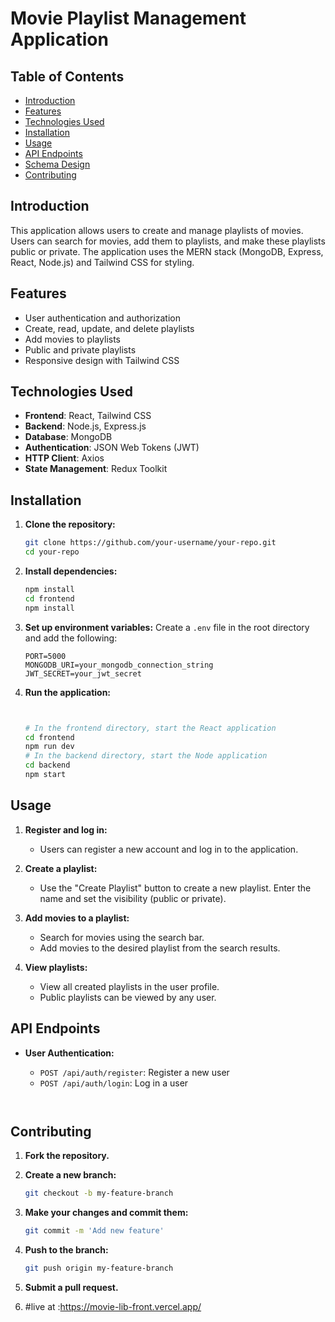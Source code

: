 # Movie Playlist Management Application

## Table of Contents
- [Introduction](#introduction)
- [Features](#features)
- [Technologies Used](#technologies-used)
- [Installation](#installation)
- [Usage](#usage)
- [API Endpoints](#api-endpoints)
- [Schema Design](#schema-design)
- [Contributing](#contributing)


## Introduction
This application allows users to create and manage playlists of movies. Users can search for movies, add them to playlists, and make these playlists public or private. The application uses the MERN stack (MongoDB, Express, React, Node.js) and Tailwind CSS for styling.

## Features
- User authentication and authorization
- Create, read, update, and delete playlists
- Add movies to playlists
- Public and private playlists
- Responsive design with Tailwind CSS

## Technologies Used
- **Frontend**: React, Tailwind CSS
- **Backend**: Node.js, Express.js
- **Database**: MongoDB
- **Authentication**: JSON Web Tokens (JWT)
- **HTTP Client**: Axios
- **State Management**: Redux Toolkit

## Installation
1. **Clone the repository:**
    ```bash
    git clone https://github.com/your-username/your-repo.git
    cd your-repo
    ```

2. **Install dependencies:**
    ```bash
    npm install
    cd frontend
    npm install
    ```

3. **Set up environment variables:**
    Create a `.env` file in the root directory and add the following:
    ```env
    PORT=5000
    MONGODB_URI=your_mongodb_connection_string
    JWT_SECRET=your_jwt_secret
    ```

4. **Run the application:**
    ```bash
    

    # In the frontend directory, start the React application
    cd frontend
    npm run dev
    # In the backend directory, start the Node application
    cd backend
    npm start
    ```

## Usage
1. **Register and log in:**
    - Users can register a new account and log in to the application.
    
2. **Create a playlist:**
    - Use the "Create Playlist" button to create a new playlist. Enter the name and set the visibility (public or private).

3. **Add movies to a playlist:**
    - Search for movies using the search bar.
    - Add movies to the desired playlist from the search results.

4. **View playlists:**
    - View all created playlists in the user profile.
    - Public playlists can be viewed by any user.

## API Endpoints
- **User Authentication:**
    - `POST /api/auth/register`: Register a new user
    - `POST /api/auth/login`: Log in a user



    ```


## Contributing
1. **Fork the repository.**
2. **Create a new branch:**
    ```bash
    git checkout -b my-feature-branch
    ```
3. **Make your changes and commit them:**
    ```bash
    git commit -m 'Add new feature'
    ```
4. **Push to the branch:**
    ```bash
    git push origin my-feature-branch
    ```
5. **Submit a pull request.**

6. #live at :https://movie-lib-front.vercel.app/


